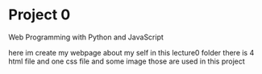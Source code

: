 # Project 0

Web Programming with Python and JavaScript

here im create my webpage about my self in this lecture0 folder there is 4 html file and one css file
and some image those are used in this project